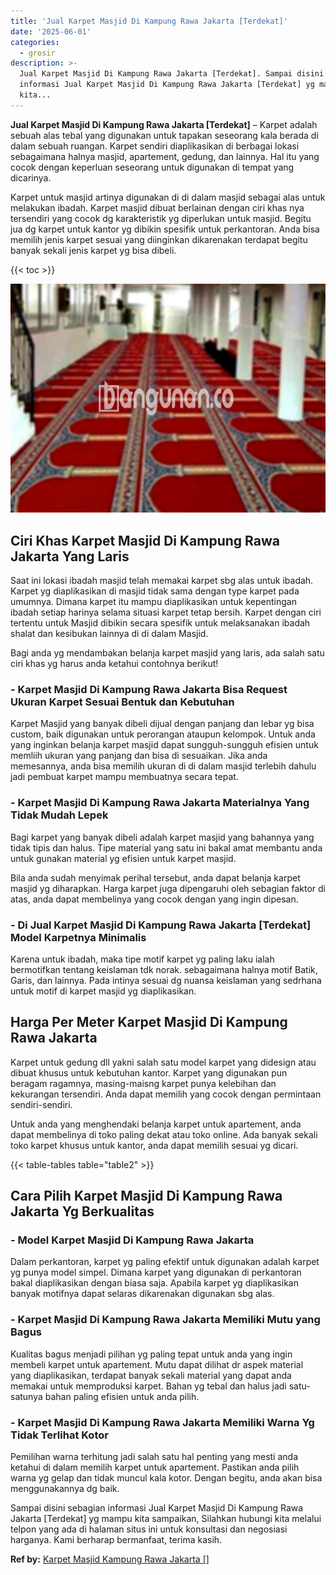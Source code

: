 ```yaml
---
title: 'Jual Karpet Masjid Di Kampung Rawa Jakarta [Terdekat]'
date: '2025-06-01'
categories:
  - grosir
description: >-
  Jual Karpet Masjid Di Kampung Rawa Jakarta [Terdekat]. Sampai disini sebagian
  informasi Jual Karpet Masjid Di Kampung Rawa Jakarta [Terdekat] yg mampu
  kita...
---
```


**Jual Karpet Masjid Di Kampung Rawa Jakarta \[Terdekat\]** – Karpet adalah sebuah alas tebal yang digunakan untuk tapakan seseorang kala berada di dalam sebuah ruangan. Karpet sendiri diaplikasikan di berbagai lokasi sebagaimana halnya masjid, apartement, gedung, dan lainnya. Hal itu yang cocok dengan keperluan seseorang untuk digunakan di tempat yang dicarinya.

Karpet untuk masjid artinya digunakan di di dalam masjid sebagai alas untuk melakukan ibadah. Karpet masjid dibuat berlainan dengan ciri khas nya tersendiri yang cocok dg karakteristik yg diperlukan untuk masjid. Begitu jua dg karpet untuk kantor yg dibikin spesifik untuk perkantoran. Anda bisa memilih jenis karpet sesuai yang diinginkan dikarenakan terdapat begitu banyak sekali jenis karpet yg bisa dibeli.

{{< toc >}}

![Jual Karpet Masjid Di Kampung Rawa Jakarta [Terdekat]](/images/grosir-karpet-murah-68.png)

## Ciri Khas Karpet Masjid Di Kampung Rawa Jakarta Yang Laris

Saat ini lokasi ibadah masjid telah memakai karpet sbg alas untuk ibadah. Karpet yg diaplikasikan di masjid tidak sama dengan type karpet pada umumnya. Dimana karpet itu mampu diaplikasikan untuk kepentingan ibadah setiap harinya selama situasi karpet tetap bersih. Karpet dengan ciri tertentu untuk Masjid dibikin secara spesifik untuk melaksanakan ibadah shalat dan kesibukan lainnya di di dalam Masjid.

Bagi anda yg mendambakan belanja karpet masjid yang laris, ada salah satu ciri khas yg harus anda ketahui contohnya berikut!

### \- Karpet Masjid Di Kampung Rawa Jakarta Bisa Request Ukuran Karpet Sesuai Bentuk dan Kebutuhan

Karpet Masjid yang banyak dibeli dijual dengan panjang dan lebar yg bisa custom, baik digunakan untuk perorangan ataupun kelompok. Untuk anda yang inginkan belanja karpet masjid dapat sungguh-sungguh efisien untuk memliih ukuran yang panjang dan bisa di sesuaikan. Jika anda memesannya, anda bisa memilih ukuran di di dalam masjid terlebih dahulu jadi pembuat karpet mampu membuatnya secara tepat.

### \- Karpet Masjid Di Kampung Rawa Jakarta Materialnya Yang Tidak Mudah Lepek

Bagi karpet yang banyak dibeli adalah karpet masjid yang bahannya yang tidak tipis dan halus. Tipe material yang satu ini bakal amat membantu anda untuk gunakan material yg efisien untuk karpet masjid.

Bila anda sudah menyimak perihal tersebut, anda dapat belanja karpet masjid yg diharapkan. Harga karpet juga dipengaruhi oleh sebagian faktor di atas, anda dapat membelinya yang cocok dengan yang ingin dipesan.

### \- Di Jual Karpet Masjid Di Kampung Rawa Jakarta \[Terdekat\] Model Karpetnya Minimalis

Karena untuk ibadah, maka tipe motif karpet yg paling laku ialah bermotifkan tentang keislaman tdk norak. sebagaimana halnya motif Batik, Garis, dan lainnya. Pada intinya sesuai dg nuansa keislaman yang sedrhana untuk motif di karpet masjid yg diaplikasikan.

## Harga Per Meter Karpet Masjid Di Kampung Rawa Jakarta

Karpet untuk gedung dll yakni salah satu model karpet yang didesign atau dibuat khusus untuk kebutuhan kantor. Karpet yang digunakan pun beragam ragamnya, masing-maisng karpet punya kelebihan dan kekurangan tersendiri. Anda dapat memilih yang cocok dengan permintaan sendiri-sendiri.

Untuk anda yang menghendaki belanja karpet untuk apartement, anda dapat membelinya di toko paling dekat atau toko online. Ada banyak sekali toko karpet khusus untuk kantor, anda dapat memilih sesuai yg dicari.

{{< table-tables table="table2" >}}

## Cara Pilih Karpet Masjid Di Kampung Rawa Jakarta Yg Berkualitas

### \- Model Karpet Masjid Di Kampung Rawa Jakarta

Dalam perkantoran, karpet yg paling efektif untuk digunakan adalah karpet yg punya model simpel. Dimana karpet yang digunakan di perkantoran bakal diaplikasikan dengan biasa saja. Apabila karpet yg diaplikasikan banyak motifnya dapat selaras dikarenakan digunakan sbg alas.

### \- Karpet Masjid Di Kampung Rawa Jakarta Memiliki Mutu yang Bagus

Kualitas bagus menjadi pilihan yg paling tepat untuk anda yang ingin membeli karpet untuk apartement. Mutu dapat dilihat dr aspek material yang diaplikasikan, terdapat banyak sekali material yang dapat anda memakai untuk memproduksi karpet. Bahan yg tebal dan halus jadi satu-satunya bahan paling efisien untuk anda pilih.

### \- Karpet Masjid Di Kampung Rawa Jakarta Memiliki Warna Yg Tidak Terlihat Kotor

Pemilihan warna terhitung jadi salah satu hal penting yang mesti anda ketahui di dalam memilih karpet untuk apartement. Pastikan anda pilih warna yg gelap dan tidak muncul kala kotor. Dengan begitu, anda akan bisa menggunakannya dg baik.

Sampai disini sebagian informasi Jual Karpet Masjid Di Kampung Rawa Jakarta \[Terdekat\] yg mampu kita sampaikan, Silahkan hubungi kita melalui telpon yang ada di halaman situs ini untuk konsultasi dan negosiasi harganya. Kami berharap bermanfaat, terima kasih.

**Ref by:**  [Karpet Masjid Kampung Rawa Jakarta []](https://id.wikipedia.org/wiki/Karpet)
